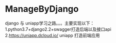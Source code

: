 # ManageByDjango
django 与 uniapp学习之路。。。主要实现以下：
1.python3.7+django2.2+swagger打造后端以及接口api
2.https://uniapp.dcloud.io/ uniapp  打造前端应用
